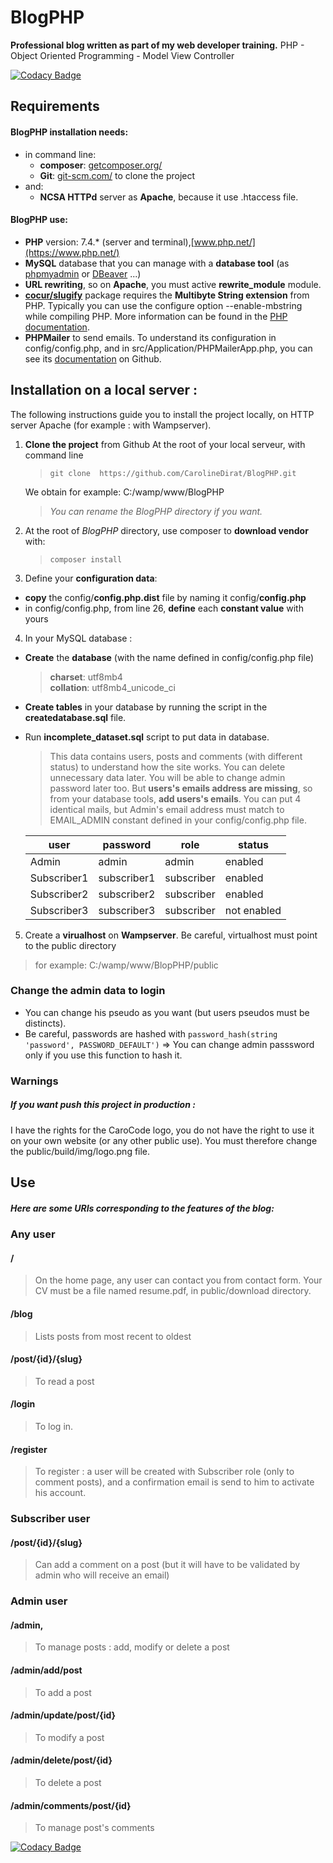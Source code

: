 # BlogPHP

**Professional blog written as part of my web developer training.**
PHP - Object Oriented Programming - Model View Controller

[![Codacy Badge](https://api.codacy.com/project/badge/Grade/8044d672c24c4334b6ddb7926e3ed1f4)](https://app.codacy.com/manual/CarolineDirat/BlogPHP?utm_source=github.com&utm_medium=referral&utm_content=CarolineDirat/BlogPHP&utm_campaign=Badge_Grade_Settings)

## Requirements

#### BlogPHP installation needs:
- in command line:
  * **composer**:  [getcomposer.org/](https://getcomposer.org/)
  * **Git**: [git-scm.com/](https://git-scm.com/) to clone the project
- and:
  * **NCSA HTTPd** server as **Apache**, because it use .htaccess file.

#### BlogPHP use:
- **PHP** version: 7.4.* (server and terminal),[www.php.net/](https://www.php.net/)
- **MySQL** database that you can manage with a **database tool** (as [phpmyadmin](https://www.phpmyadmin.net/) or [DBeaver](https://dbeaver.io/) ...)
- **URL rewriting**, so on **Apache**, you must active **rewrite_module** module.
- **[cocur/slugify](https://github.com/cocur/slugify)** package requires the **Multibyte String extension** from PHP. Typically you can use the configure option --enable-mbstring while compiling PHP. More information can be found in the [PHP documentation](https://www.php.net/manual/en/mbstring.installation.php).
- **PHPMailer** to send emails. To understand its configuration in config/config.php, and in src/Application/PHPMailerApp.php, you can see its [documentation](https://github.com/PHPMailer/PHPMailer#a-simple-example) on Github.

## Installation on a local server :

The following instructions guide you to install the project locally, on HTTP server Apache (for example : with Wampserver).

1. **Clone the project** from Github 
   At the root of your local serveur, with command line
   
   > `git clone  https://github.com/CarolineDirat/BlogPHP.git`

   We obtain for example: C:/wamp/www/BlogPHP
   > _You can rename the BlogPHP directory if you want._
   
2. At the root of _BlogPHP_ directory, use composer to **download vendor** with:
   > `composer install`

3. Define your **configuration data**:
  - **copy** the config/**config.php.dist** file by naming it config/**config.php**
  - in config/config.php, from line 26, **define** each **constant value** with yours
   
4. In your MySQL database :   
  - **Create** the **database** (with the name defined in config/config.php file)
    > **charset**: utf8mb4  
    > **collation**: utf8mb4_unicode_ci
  
  - **Create tables** in your database by running the script in the **createdatabase.sql** file.

  - Run **incomplete_dataset.sql** script to put data in database. 
    > This data contains users, posts and comments (with different status) to understand how the site works. You can delete unnecessary data later. You will be able to change admin password later too.
    But **users's emails address are missing**, so from your database tools, **add users's emails**. You can put 4 identical mails, but Admin's email address must match to EMAIL_ADMIN constant defined in your config/config.php file.

       user       |  password     |    role    |   status
     ------------ | ------------- | ---------- | ------------
     Admin        |  admin        | admin      | enabled
     Subscriber1  |  subscriber1  | subscriber | enabled
     Subscriber2  |  subscriber2  | subscriber | enabled
     Subscriber3  |  subscriber3  | subscriber | not enabled

5. Create a **virualhost** on **Wampserver**. 
Be careful, virtualhost must point to the public directory
  > for example: C:/wamp/www/BlopPHP/public
   
### **Change the admin data to login**
  - You can change his pseudo as you want (but users pseudos must be distincts).
  - Be careful, passwords are hashed with `password_hash(string 'password', PASSWORD_DEFAULT')` => You can change admin passsword only if you use this function to hash it.

### Warnings 
##### If you want push this project in production :
I have the rights for the CaroCode logo, you do not have the right to use it on your own website (or any other public use). You must therefore change the public/build/img/logo.png file.

## Use 

##### Here are some URIs corresponding to the features of the blog:

### Any user
#### /
> On the home page, any user can contact you from contact form.
Your CV must be a file named resume.pdf, in public/download directory.
#### /blog    
> Lists posts from most recent to oldest
#### /post/{id}/{slug}
> To read a post
#### /login
> To log in.
#### /register
> To register : a user will be created with Subscriber role (only to comment posts), and a confirmation email is send to him to activate his account.

### Subscriber user
#### /post/{id}/{slug}
> Can add a comment on a post (but it will have to be validated by admin who will receive an email)
### Admin user
#### /admin, 
> To manage posts : add, modify or delete a post
#### /admin/add/post
> To add a post
#### /admin/update/post/{id}
> To modify a post
#### /admin/delete/post/{id}
> To delete a post
#### /admin/comments/post/{id}
> To manage post's comments

[![Codacy Badge](https://app.codacy.com/project/badge/Grade/25ebc61fdc9e40b7b92cab3794831cbb)](https://www.codacy.com/manual/CarolineDirat/BlogPHP?utm_source=github.com&amp;utm_medium=referral&amp;utm_content=CarolineDirat/BlogPHP&amp;utm_campaign=Badge_Grade)
